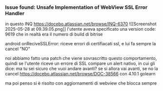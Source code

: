 ### **Issue found: Unsafe Implementation of WebView SSL Error Handler**

in questo INQ https://docebo.atlassian.net/browse/INQ-6370 
![[Screenshot 2025-05-28 at 09.39.05.png]]
l'utente aveva specificato una version code: 9619 che in realtà era il numero di build di bitrise

android onReciveSSLError:
riceve errori di certifiacati ssl, e lui fa sempre la cancel "NO"

noi abbiamo fatto una patch che viene sovrascritto questo comportamento, quindi se l'utente riceve un errore di SSL compare un alert nativo, in cui gli dice: ma tu sei sicuro che vuoi andare avanti? se si allora vai avanti, se no la cancel
https://docebo.atlassian.net/browse/DOC-38566
con 4.10.1 golearn

ma poi penso si è risolto con aggiornamenti di webview che blocca sempre